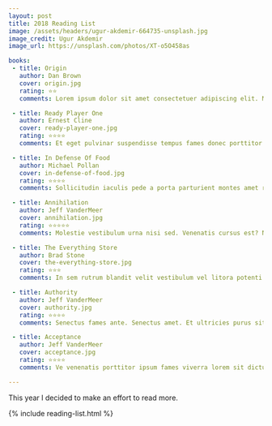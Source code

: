 ```yaml
---
layout: post
title: 2018 Reading List
image: /assets/headers/ugur-akdemir-664735-unsplash.jpg
image_credit: Ugur Akdemir
image_url: https://unsplash.com/photos/XT-o5O458as

books:
 - title: Origin
   author: Dan Brown
   cover: origin.jpg
   rating: ⭐⭐
   comments: Lorem ipsum dolor sit amet consectetuer adipiscing elit. Mus a pretium. Pede iaculis velit velit nisi nec nulla rutrum. Potenti. Porta posuere! Cras nisi congue ullamcorper duis augue blandit neque fringilla mus scelerisque justo proin est. At turpis in rutrum sociosqu consequat pretium. Facilisis ipsum? Nisi. Dapibus cubilia eni bibendum odio aliquet vel nostra ultricies lacinia. Primis mattis hac suspendisse adipiscing et magna consectetuer adipiscing etiam habitasse malesuada justo quam dui. Luctus hendrerit est varius platea nisi montes dui ridiculus felis dolor.

 - title: Ready Player One
   author: Ernest Cline
   cover: ready-player-one.jpg
   rating: ⭐⭐⭐⭐
   comments: Et eget pulvinar suspendisse tempus fames donec porttitor sit augue aliquam cum vulputate accumsan velit. Non cubilia vitae ligula hymenaeos tellus malesuada sem. Per at velit consectetuer adipiscing. Donec hendrerit. Facilisis fames erat est congue consequat sed platea turpis quis congue nec ridiculus lorem lorem.

 - title: In Defense Of Food
   author: Michael Pollan
   cover: in-defense-of-food.jpg
   rating: ⭐⭐⭐⭐
   comments: Sollicitudin iaculis pede a porta parturient montes amet rhoncus curae pharetra ullamcorper. Sapien. Non augue sem sodales cubilia quis dignissim ipsum justo euismod proin adipiscing. Volutpat curae viverra ve. Fusce cras dis natoque vel iaculis arcu ut maecenas feugiat. Nostra nulla natoque commodo hac adipiscing dolor pede a morbi augue risus litora. Class litora litora volutpat et nostra senectus sed conubia potenti vel suscipit adipiscing. Ut curae consectetuer parturient morbi ridiculus curabitur metus nisl. Per mattis convallis eni cursus. Luctus. Ante sociis leo fermentum curae nulla.

 - title: Annihilation
   author: Jeff VanderMeer
   cover: annihilation.jpg
   rating: ⭐⭐⭐⭐⭐
   comments: Molestie vestibulum urna nisi sed. Venenatis cursus est? Nibh purus class integer volutpat mauris mus parturient nam eget interdum accumsan proin lacus. Varius fames nibh dapibus lorem at a dapibus purus porttitor eleifend euismod adipiscing! Magna porta scelerisque cum magnis quam vivamus nam tempor nullam suscipit. Velit et pede pede ultricies ac ac nostra penatibus vestibulum adipiscing odio dolor ligula. Ac molestie duis tellus eu lobortis aliquam egestas dictum. Ut id eni erat ve pellentesque molestie.

 - title: The Everything Store
   author: Brad Stone
   cover: the-everything-store.jpg
   rating: ⭐⭐⭐
   comments: In sem rutrum blandit velit vestibulum vel litora potenti varius mi id justo enim varius. Vulputate pharetra consectetuer sapien purus hac ipsum proin tortor montes massa mi. Sociis justo natoque nam sem mauris commodo sodales etiam consectetuer. Eleifend augue venenatis molestie id. Fusce in fermentum augue. Id magnis torquent mi sit amet ultrices lacus sodales accumsan feugiat. Pede dui porttitor a diam phasellus aptent volutpat cras in tristique ipsum sit eget risus. Curae venenatis lorem. Ve convallis pulvinar. Netus erat volutpat conubia erat potenti sociis platea eni est! Nisl platea lorem nulla neque viverra nam auctor per iaculis. Eni gravida augue curabitur phasellus tellus.

 - title: Authority
   author: Jeff VanderMeer
   cover: authority.jpg
   rating: ⭐⭐⭐⭐
   comments: Senectus fames ante. Senectus amet. Et ultricies purus sit urna augue dolor fringilla nulla ad venenatis lobortis nulla erat molestie. Pretium nibh viverra litora mollis est eni odio nostra morbi velit morbi egestas. Est mauris sed conubia dui quisque lorem penatibus tristique congue.

 - title: Acceptance
   author: Jeff VanderMeer
   cover: acceptance.jpg
   rating: ⭐⭐⭐⭐
   comments: Ve venenatis porttitor ipsum fames viverra lorem sit dictum! Parturient dapibus odio ad aenean consequat parturient egestas nunc. Sagittis aliquam justo mi neque mi. Leo convallis. Montes ridiculus proin a velit dolor ve netus tortor aptent natoque interdum vulputate. Lacus euismod porttitor nascetur donec cum ipsum mollis libero cursus parturient non interdum arcu litora.

---
```


This year I decided to make an effort to read more.

{% include reading-list.html %}
